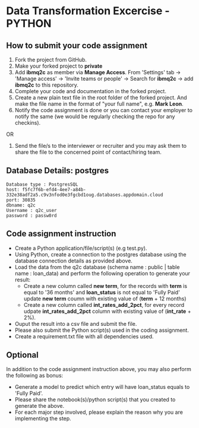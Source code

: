 # Data Transformation Excercise - PYTHON

## How to submit your code assignment

1. Fork the project from GitHub.
2. Make your forked project to **private** 
3. Add **ibmq2c** as member via **Manage Access**. From 'Settings' tab -> 'Manage access' -> 'Invite teams or people' -> Search for **ibmq2c** -> add  **ibmq2c** to this repository.
4. Complete your code and documentation in the forked project.
5. Create a new plain text file in the root folder of the forked project. And make the file name in the format of "your full name", e.g. **Mark Leon**.
6. Notify the code assignment is done or you can contact your employer to notify the same (we would be regularly checking the repo for any checkins).

OR

1. Send the file/s to the interviewer or recruiter and you may ask them to share the file to the concerned point of contact/hiring team. 

## Database Details: postgres
```
Database type : PostgresSQL
host: f5fc7f6b-efd4-4ee7-a84b-332e38adf2a5.c9v3nfod0e3fgcbd1oug.databases.appdomain.cloud
port: 30835
dbname: q2c
Username : q2c_user
password : passw0rd
```

## Code assignment instruction
* Create a Python application/file/script(s) (e.g test.py).
* Using Python, create a connection to the postgres database using the database connection details as provided above.
* Load the data from the q2c database (schema name : public | table name : loan_data) and perform the following operation to generate your result:
  * Create a new column called **new term**, for the records with **term** is equal to '36 months' and **loan_status** is not equal to 'Fully Paid' update **new term** coumn with existing value of (**term** + 12 months) 
  * Create a new column called **int_rates_add_2pct**, for every record udpate **int_rates_add_2pct** column with existing value of (**int_rate** + 2%).
* Ouput the result into a csv file and submit the file.
* Please also submit the Python script(s) used in the coding assignment. 
* Create a requirement.txt file with all dependencies used. 

## Optional
In addition to the code assignment instruction above, you may also perform the following as bonus:
 
- Generate a model to predict which entry will have loan_status equals to 'Fully Paid'.
- Please share the notebook(s)/python script(s) that you created to generate the above.
- For each major step involved, please explain the reason why you are implementing the step.
